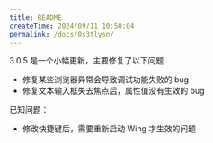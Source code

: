 ```yaml
---
title: README
createTime: 2024/09/11 10:50:04
permalink: /docs/0s3tlysn/
---
```


3.0.5 是一个小幅更新，主要修复了以下问题

- 修复某些浏览器异常会导致调试功能失败的 bug
- 修复文本输入框失去焦点后，属性值没有生效的 bug

已知问题：

- 修改快捷键后，需要重新启动 Wing 才生效的问题
